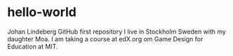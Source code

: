 # hello-world
Johan Lindeberg GitHub first repository
I live in Stockholm Sweden with my daughter Moa.
I am taking a course at edX.org om Game Design for Education at MIT.
